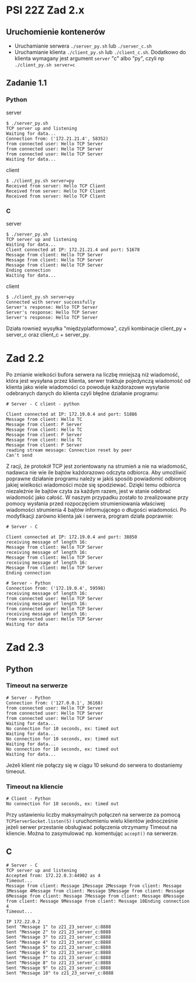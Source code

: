# PSI 22Z Zad 2.x

## Uruchomienie kontenerów

- Uruchamianie serwera
  `./server_py.sh` lub `./server_c.sh`
- Uruchamianie klienta
  `./client_py.sh` lub `./client_c.sh`. Dodatkowo do klienta wymagany jest argument `server` "c" albo "py", czyli
  np `./client_py.sh server=c`

## Zadanie 1.1

### Python

server
```
$ ./server_py.sh
TCP server up and listening
Waiting for data...
Connection from: ('172.21.21.4', 58352)
from connected user: Hello TCP Server
from connected user: Hello TCP Server
from connected user: Hello TCP Server
Waiting for data...
```

client
```
$ ./client_py.sh server=py
Received from server: Hello TCP Client
Received from server: Hello TCP Client
Received from server: Hello TCP Client
```

### C

server
```
$ ./server_py.sh
TCP server up and listening
Waiting for data...
Client connected at IP: 172.21.21.4 and port: 51678
Message from client: Hello TCP Server
Message from client: Hello TCP Server
Message from client: Hello TCP Server
Ending connection
Waiting for data...
```

client
```
$ ./client_py.sh server=py
Connected with server successfully
Server's response: Hello TCP Server
Server's response: Hello TCP Server
Server's response: Hello TCP Server
```

Działa rownież wysyłka "międzyplatformowa", czyli kombinacje client_py + server_c oraz client_c + server_py.

# Zad 2.2
Po zmianie wielkości bufora serwera na liczbę mniejszą niż wiadomość, która jest wysyłana przez klienta, 
serwer traktuje pojedynczą wiadomość od klienta jako wiele wiadomości co powoduje każdorazowe wysyłanie odebranych danych do klienta czyli błędne działanie 
programu: 
```
# Server - C client - python

Client connected at IP: 172.19.0.4 and port: 51886
Message from client: Hello TC
Message from client: P Server
Message from client: Hello TC
Message from client: P Server
Message from client: Hello TC
Message from client: P Server
reading stream message: Connection reset by peer
Can't send
```    
Z racji, że protokół TCP jest zorientowany na strumień a nie na
wiadomość, nadawca nie wie ile bajtów każdorazowo odczyta odbiorca. Aby 
umożliwić poprawne działanie programu należy w jakiś sposób powiadomić 
odbiorcę jakiej wielkości wiadomości może się spodziewać. Dzięki temu 
odbiorca niezależnie ile bajtów czyta za każdym razem, jest w stanie 
odebrać wiadomość jako całość. W naszym przypadku zostało to 
zrealizowane przy pomocy wysłania przed rozpoczęciem strumieniowania właściwej wiadomości
strumienia 4 bajtów informującego o długości wiadomości. Po 
modyfikacji zarówno klienta jak i serwera, program działa poprawnie:

```
# Server - C

Client connected at IP: 172.19.0.4 and port: 38850
receiving message of length 16:
Message from client: Hello TCP Server
receiving message of length 16:
Message from client: Hello TCP Server
receiving message of length 16:
Message from client: Hello TCP Server
Ending connection
```

```
# Server - Python 
Connection from: ('172.19.0.4', 59598)
receiving message of length 16: 
from connected user: Hello TCP Server
receiving message of length 16: 
from connected user: Hello TCP Server
receiving message of length 16: 
from connected user: Hello TCP Server
Waiting for data
```

# Zad 2.3

## Python

### Timeout na serwerze

```
# Server - Python
Connection from: ('127.0.0.1', 36168)
from connected user: Hello TCP Server
from connected user: Hello TCP Server
from connected user: Hello TCP Server
Waiting for data...
No connection for 10 seconds, ex: timed out
Waiting for data...
No connection for 10 seconds, ex: timed out
Waiting for data...
No connection for 10 seconds, ex: timed out
Waiting for data...
```

Jeżeli klient nie połączy się w ciągu 10 sekund do serwera to dostaniemy timeout.

### Timeout na kliencie

```
# Client - Python
No connection for 10 seconds, ex: timed out
```

Przy ustawieniu liczby maksymalnych połączeń na serwerze za pomocą `TCPServerSocket.listen(5)` i uruchomieniu wielu
klientów jednocześnie jeżeli serwer przestanie obsługiwać połączenia otrzymamy Timeout na kliencie.
Można to zasymulować np. komentując `accept()` na serwerze.

## C

```
# Server - C
TCP server up and listening
Accepted from: 172.22.0.3:44902 as 4
Timeout...
Message from client: Message 1Message 2Message from client: Message 3Message 4Message from client: Message 5Message from client: Message 6Message from client: Message 7Message from client: Message 8Message from client: Message 9Message from client: Message 10Ending connection 4
Timeout...
```

```
IP 172.22.0.2
Sent "Message 1" to z21_23_server_c:8888
Sent "Message 2" to z21_23_server_c:8888
Sent "Message 3" to z21_23_server_c:8888
Sent "Message 4" to z21_23_server_c:8888
Sent "Message 5" to z21_23_server_c:8888
Sent "Message 6" to z21_23_server_c:8888
Sent "Message 7" to z21_23_server_c:8888
Sent "Message 8" to z21_23_server_c:8888
Sent "Message 9" to z21_23_server_c:8888
Sent "Message 10" to z21_23_server_c:8888
```